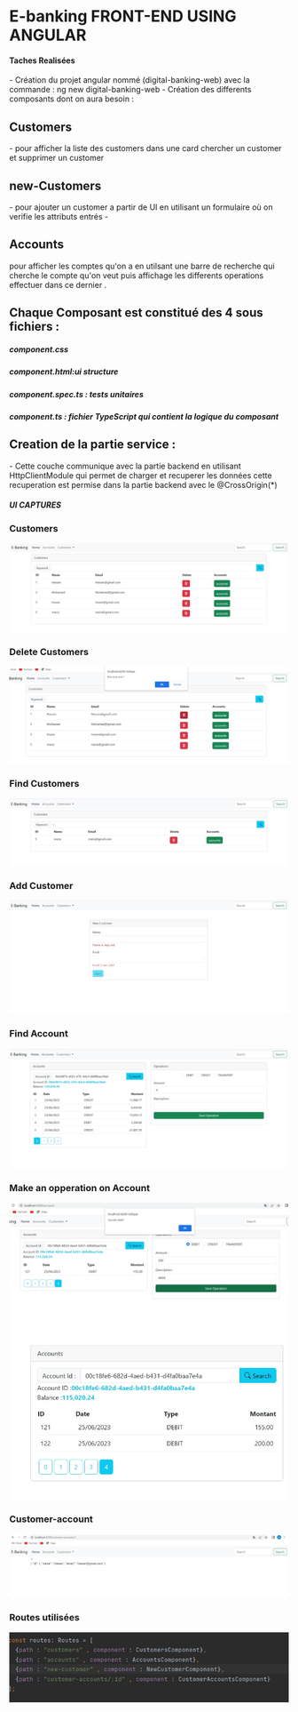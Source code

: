 #   E-banking FRONT-END USING ANGULAR 

<h4>Taches Realisées</h4>
- Création du projet angular nommé (digital-banking-web) avec la commande : ng new digital-banking-web
- Création des differents composants dont on aura besoin : 
<h2> Customers</h2>
- pour afficher la liste des customers dans une card chercher un customer et supprimer un customer
  <h2> new-Customers</h2>
- pour ajouter un customer a partir de UI en utilisant un formulaire où on verifie les attributs entrés 
- <h2> Accounts</h2>
pour afficher les comptes qu'on a en utilsant une barre de recherche qui cherche le compte qu'on veut
puis affichage les differents operations effectuer dans ce dernier .

<h2> Chaque Composant est constitué des 4 sous fichiers :</h2>
<h5>component.css</h5>
<h5>component.html:ui structure </h5>
<h5>component.spec.ts : tests unitaires</h5>
<h5>component.ts : fichier TypeScript qui contient la logique du composant</h5>
 
<h2>Creation de la partie service : </h2>
- Cette couche communique avec la partie backend en utilisant HttpClientModule qui permet de charger et recuperer les données 
cette recuperation est permise dans la partie backend avec le @CrossOrigin(*)

<h5> UI CAPTURES </h5>
<h3>Customers</h3>
<img src="captures/customerslist.jpg">
<h3>Delete Customers</h3>
<img src="captures/deletecust.jpg">
<h3> Find Customers</h3>
<img src="captures/recherchecust.jpg">
<h3>Add Customer</h3>
<img src="captures/addcustomer.jpg">
<h3>Find Account </h3>
<img src="captures/recherchecompte.jpg">
<h3>Make an opperation on Account </h3>
<img src="captures/debit.jpg">
<img src="captures/adddebit.jpg">
<h3>Customer-account</h3>
<img src="captures/accountpercust.jpg">
<h3>Routes utilisées</h3>
<img src="captures/routes.jpg">
